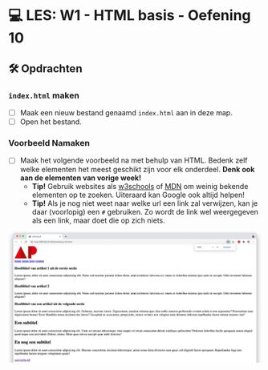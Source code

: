 # 💻 LES: W1 - HTML basis - Oefening 10

## 🛠️ Opdrachten

### `index.html` maken

 - [ ] Maak een nieuw bestand genaamd `index.html` aan in deze map.
 - [ ] Open het bestand.

### Voorbeeld Namaken

 - [ ] Maak het volgende voorbeeld na met behulp van HTML. Bedenk zelf welke elementen het meest geschikt zijn voor elk onderdeel. **Denk ook aan de elementen van vorige week!**
    - **Tip!** Gebruik websites als [w3schools](https://www.w3schools.com) of [MDN](https://developer.mozilla.org/en-US/docs/Web/HTML) om weinig bekende elementen op te zoeken. Uiteraard kan Google ook altijd helpen!
    - **Tip!** Als je nog niet weet naar welke url een link zal verwijzen, kan je daar (voorlopig) een `#` gebruiken. Zo wordt de link wel weergegeven als een link, maar doet die op zich niets.

![Alt text](image.png)